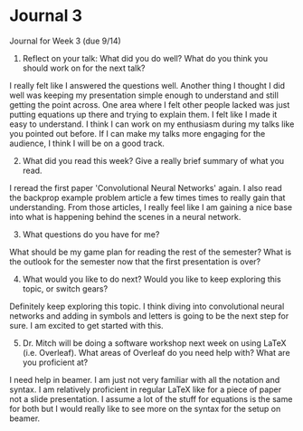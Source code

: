 # Journal 3

Journal for Week 3 (due 9/14)

1. Reflect on your talk: What did you do well? What do you think you should work on for the
next talk?

I really felt like I answered the questions well. Another thing I thought I did well was keeping my presentation simple enough to understand and still getting the 
point across. One area where I felt other people lacked was just putting equations up there and trying to explain them. I felt like I made it easy to understand. I think 
I can work on my enthusiasm during my talks like you pointed out before. If I can make my talks more engaging for the audience, I think I will be on a good track.

2. What did you read this week? Give a really brief summary of what you read.

I reread the first paper 'Convolutional Neural Networks' again. I also read the backprop example problem article a few times times to really gain that understanding.
From those articles, I really feel like I am gaining a nice base into what is happening behind the scenes in a neural network.

3. What questions do you have for me?

What should be my game plan for reading the rest of the semester? What is the outlook for the semester now that the first presentation is over?

4. What would you like to do next? Would you like to keep exploring this topic, or switch
gears?

Definitely keep exploring this topic. I think diving into convolutional neural networks and adding in symbols and letters is going to be the next step for sure.
I am excited to get started with this.

5. Dr. Mitch will be doing a software workshop next week on using LaTeX (i.e. Overleaf).
What areas of Overleaf do you need help with? What are you proficient at?

I need help in beamer. I am just not very familiar with all the notation and syntax. I am relatively proficient in regular LaTeX like for a piece of paper not a
slide presentation. I assume a lot of the stuff for equations is the same for both but I would really like to see more on the syntax for the setup on beamer.
